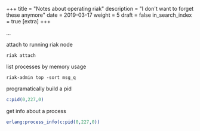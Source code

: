 +++
title = "Notes about operating riak"
description = "I don't want to forget these anymore"
date = 2019-03-17
weight = 5
draft = false
in_search_index = true
[extra]
+++

...

attach to running riak node
```shell
riak attach
```

list processes by memory usage

```shell
riak-admin top -sort msg_q
```

programatically build a pid

```erlang
c:pid(0,227,0)
```

get info about a process

```erlang
erlang:process_info(c:pid(0,227,0))
```

